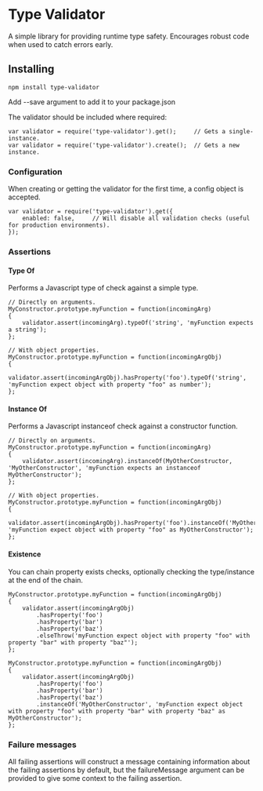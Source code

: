# Type Validator
A simple library for providing runtime type safety. Encourages robust code when used to catch errors early.

## Installing

```
npm install type-validator
```
Add --save argument to add it to your package.json

The validator should be included where required:
```
var validator = require('type-validator').get();     // Gets a single-instance.
var validator = require('type-validator').create();  // Gets a new instance.
```

### Configuration
When creating or getting the validator for the first time, a config object is accepted.
```
var validator = require('type-validator').get({
    enabled: false,     // Will disable all validation checks (useful for production environments).
});
```

### Assertions

#### Type Of
Performs a Javascript type of check against a simple type.

```
// Directly on arguments.
MyConstructor.prototype.myFunction = function(incomingArg)
{
    validator.assert(incomingArg).typeOf('string', 'myFunction expects a string');
};

// With object properties.
MyConstructor.prototype.myFunction = function(incomingArgObj)
{
    validator.assert(incomingArgObj).hasProperty('foo').typeOf('string', 'myFunction expect object with property "foo" as number');
};
```

#### Instance Of
Performs a Javascript instanceof check against a constructor function.

```
// Directly on arguments.
MyConstructor.prototype.myFunction = function(incomingArg)
{
    validator.assert(incomingArg).instanceOf(MyOtherConstructor, 'MyOtherConstructor', 'myFunction expects an instanceof MyOtherConstructor');
};

// With object properties.
MyConstructor.prototype.myFunction = function(incomingArgObj)
{
    validator.assert(incomingArgObj).hasProperty('foo').instanceOf('MyOtherConstructor', 'myFunction expect object with property "foo" as MyOtherConstructor');
};
```

#### Existence
You can chain property exists checks, optionally checking the type/instance at the end of the chain.
```
MyConstructor.prototype.myFunction = function(incomingArgObj)
{
    validator.assert(incomingArgObj)
        .hasProperty('foo')
        .hasProperty('bar')
        .hasProperty('baz')
        .elseThrow('myFunction expect object with property "foo" with property "bar" with property "baz"');
};

MyConstructor.prototype.myFunction = function(incomingArgObj)
{
    validator.assert(incomingArgObj)
        .hasProperty('foo')
        .hasProperty('bar')
        .hasProperty('baz')
        .instanceOf('MyOtherConstructor', 'myFunction expect object with property "foo" with property "bar" with property "baz" as MyOtherConstructor');
};
```

### Failure messages
All failing assertions will construct a message containing information about the failing assertions by default, but the failureMessage argument can be provided to give some context to the failing assertion.
